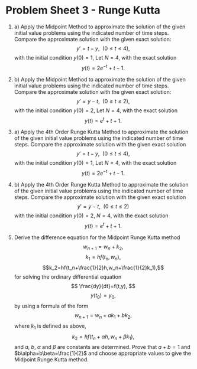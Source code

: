 <!-- #region -->
# Problem Sheet 3 - Runge Kutta
1. a) Apply the Midpoint Method to approximate the solution of the given initial value problems using the indicated number of time steps. Compare the approximate solution with the given exact solution:
$$ y'=t-y, \ \ (0\leq t \leq 4),$$
with the initial condition $y(0)=1,$
Let $N=4$,  with the exact solution
$$y(t)=2e^{-t}+t-1.$$


1. b) Apply the Midpoint Method to approximate the solution of the given initial value problems using the indicated number of time steps. Compare the approximate solution with the given exact solution:
$$y'=y-t, \ \ (0\leq t \leq 2),$$
with the initial condition $y(0)=2,$
Let $N=4$, with the exact solution
$$y(t)=e^{t}+t+1.$$



2. a) Apply the 4th Order Runge Kutta Method to approximate the solution of the given initial value problems using the indicated number of time steps. Compare the approximate solution with the given exact solution
$$y'=t-y, \ \ (0\leq t \leq 4),$$
with the initial condition $y(0)=1,$
Let $N=4$, with the exact solution
$$y(t)=2e^{-t}+t-1.$$


2. b) Apply the 4th Order Runge Kutta Method to approximate the solution of the given initial value problems using the indicated number of time steps. Compare the approximate solution with the given exact solution
$$y'=y-t, \ \ (0\leq t \leq 2)$$
with the initial condition $y(0)=2,$
$N=4$, with the exact solution
$$y(t)=e^{t}+t+1.$$



3. Derive the difference equation for the Midpoint Runge Kutta method
$$ w_{n+1}=w_n+k_2,$$
$$k_1=hf(t_n,w_n),$$
$$k_2=hf(t_n+\frac{1}{2}h,w_n+\frac{1}{2}k_1),$$
for solving the ordinary differential equation
$$ \frac{dy}{dt}=f(t,y), $$
$$ y(t_0)=y_0, $$
by using a formula of the form
$$ w_{n+1}=w_n+ak_1+bk_2, $$
where $k_1$ is defined as above,
$$k_2=hf(t_n+\alpha h,w_n+\beta k_1),$$
and $a$, $b$, $\alpha$ and $\beta$ are constants are determined. Prove that $a+b=1$ and $b\alpha=b\beta=\frac{1}{2}$ and choose appropriate values to give the Midpoint Runge Kutta method.


<!-- #endregion -->
```python

```
